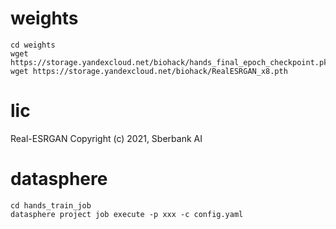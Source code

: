 # weights
```
cd weights
wget https://storage.yandexcloud.net/biohack/hands_final_epoch_checkpoint.pkl
wget https://storage.yandexcloud.net/biohack/RealESRGAN_x8.pth
```

# lic
Real-ESRGAN Copyright (c) 2021, Sberbank AI

# datasphere

```
cd hands_train_job
datasphere project job execute -p xxx -c config.yaml
```